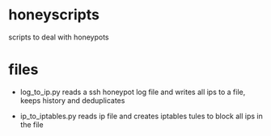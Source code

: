 # honeyscripts
scripts to deal with honeypots


# files
- log_to_ip.py
 reads a ssh honeypot log file and writes all ips to a file, keeps history and deduplicates

- ip_to_iptables.py
 reads ip file and creates iptables tules to block all ips in the file
